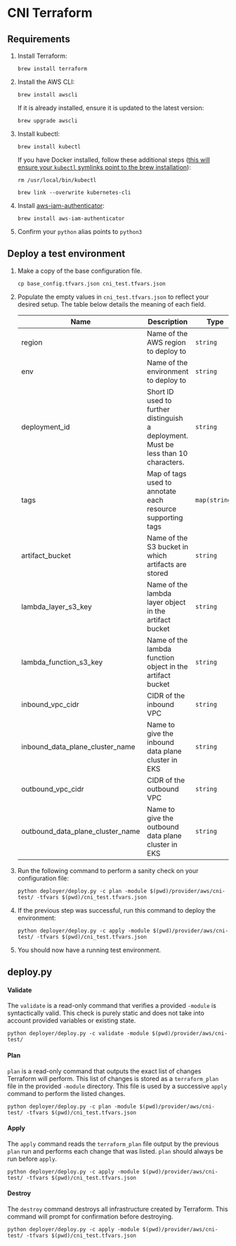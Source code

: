 # CNI Terraform

## Requirements

1. Install Terraform:

    ```
    brew install terraform
   ```

2. Install the AWS CLI:

    ```
    brew install awscli
   ```

    If it is already installed, ensure it is updated to the latest version:

    ```
    brew upgrade awscli
   ```

3. Install kubectl:

    ```
    brew install kubectl
   ```

   If you have Docker installed, follow these additional steps ([this will ensure your `kubectl` symlinks point to the brew installation](https://stackoverflow.com/a/55737973)):

   ```
   rm /usr/local/bin/kubectl

   brew link --overwrite kubernetes-cli
    ```

4. Install [aws-iam-authenticator](https://github.com/awsdocs/amazon-eks-user-guide/blob/master/doc_source/install-aws-iam-authenticator.md):

    ```
    brew install aws-iam-authenticator
   ```

5. Confirm your `python` alias points to `python3`

## Deploy a test environment

1. Make a copy of the base configuration file.

    ```
   cp base_config.tfvars.json cni_test.tfvars.json
   ```

2. Populate the empty values in `cni_test.tfvars.json` to reflect your desired setup. The table below details the meaning of each field.

    | Name | Description | Type
    |------|-------------|------|
    | region | Name of the AWS region to deploy to | `string` |
    | env | Name of the environment to deploy to | `string` |
    | deployment\_id | Short ID used to further distinguish a deployment. Must be less than 10 characters. | `string` |
    | tags | Map of tags used to annotate each resource supporting tags | `map(string)` |
    | artifact\_bucket | Name of the S3 bucket in which artifacts are stored | `string` |
    | lambda\_layer\_s3\_key | Name of the lambda layer object in the artifact bucket | `string` |
    | lambda\_function\_s3\_key | Name of the lambda function object in the artifact bucket | `string` |
    | inbound\_vpc\_cidr | CIDR of the inbound VPC | `string` |
    | inbound\_data\_plane\_cluster\_name | Name to give the inbound data plane cluster in EKS | `string` |
    | outbound\_vpc\_cidr | CIDR of the outbound VPC | `string` |
    | outbound\_data\_plane\_cluster\_name | Name to give the outbound data plane cluster in EKS | `string` |

3. Run the following command to perform a sanity check on your configuration file:

   ```
   python deployer/deploy.py -c plan -module $(pwd)/provider/aws/cni-test/ -tfvars $(pwd)/cni_test.tfvars.json
   ```

4. If the previous step was successful, run this command to deploy the environment:

    ```
    python deployer/deploy.py -c apply -module $(pwd)/provider/aws/cni-test/ -tfvars $(pwd)/cni_test.tfvars.json
    ```

5. You should now have a running test environment.

## deploy.py

#### Validate

The `validate` is a read-only command that verifies a provided `-module` is syntactically valid. This check is purely static and does not take into account provided variables or existing state.

    python deployer/deploy.py -c validate -module $(pwd)/provider/aws/cni-test/

#### Plan

`plan` is a read-only command that outputs the exact list of changes Terraform will perform. This list of changes is stored as a `terraform_plan` file in the provided `-module` directory. This file is used by a successive `apply` command to perform the listed changes.

    python deployer/deploy.py -c plan -module $(pwd)/provider/aws/cni-test/ -tfvars $(pwd)/cni_test.tfvars.json

#### Apply

The `apply` command reads the `terraform_plan` file output by the previous `plan` run and performs each change that was listed. `plan` should always be run before `apply`.

    python deployer/deploy.py -c apply -module $(pwd)/provider/aws/cni-test/ -tfvars $(pwd)/cni_test.tfvars.json

#### Destroy

The `destroy` command destroys all infrastructure created by Terraform. This command will prompt for confirmation before destroying.

    python deployer/deploy.py -c apply -module $(pwd)/provider/aws/cni-test/ -tfvars $(pwd)/cni_test.tfvars.json